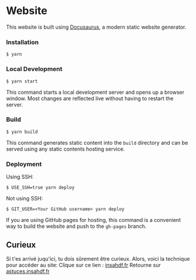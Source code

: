 # Website

This website is built using [Docusaurus](https://docusaurus.io/), a modern static website generator.

### Installation

```
$ yarn
```

### Local Development

```
$ yarn start
```

This command starts a local development server and opens up a browser window. Most changes are reflected live without having to restart the server.

### Build

```
$ yarn build
```

This command generates static content into the `build` directory and can be served using any static contents hosting service.

### Deployment

Using SSH:

```
$ USE_SSH=true yarn deploy
```

Not using SSH:

```
$ GIT_USER=<Your GitHub username> yarn deploy
```

If you are using GitHub pages for hosting, this command is a convenient way to build the website and push to the `gh-pages` branch.

## Curieux
Si t'es arrivé juqu'ici, tu dois sûrement être curieux. Alors, voici la technique pour accéder au site: 
Clique sur ce lien : [insahdf.fr](https://insahdf.fr/jeveuxaccederausiteenversionbeta.php)
Retourne sur [astuces.insahdf.fr](https://astuces.insahdf.fr)

